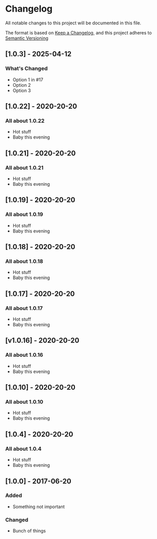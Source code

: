 # Changelog
All notable changes to this project will be documented in this file.

The format is based on [Keep a Changelog](https://keepachangelog.com/en/1.0.0/),
and this project adheres to [Semantic Versioning](https://semver.org/spec/v2.0.0.html)

## [1.0.3] - 2025-04-12

### What's Changed

- Option 1 in #17
- Option 2
- Option 3

## [1.0.22] - 2020-20-20

### All about 1.0.22
- Hot stuff
- Baby this evening

## [1.0.21] - 2020-20-20

### All about 1.0.21
- Hot stuff
- Baby this evening

## [1.0.19] - 2020-20-20

### All about 1.0.19
- Hot stuff
- Baby this evening

## [1.0.18] - 2020-20-20

### All about 1.0.18
- Hot stuff
- Baby this evening

## [1.0.17] - 2020-20-20

### All about 1.0.17
- Hot stuff
- Baby this evening

## [v1.0.16] - 2020-20-20

### All about 1.0.16
- Hot stuff
- Baby this evening

## [1.0.10] - 2020-20-20

### All about 1.0.10
- Hot stuff
- Baby this evening

## [1.0.4] - 2020-20-20

### All about 1.0.4
- Hot stuff
- Baby this evening

## [1.0.0] - 2017-06-20

### Added
- Something not important

### Changed
- Bunch of things